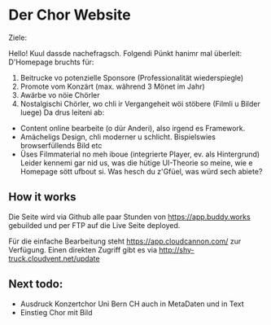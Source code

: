 # Der Chor Website

Ziele:

Hello! Kuul dassde nachefragsch. Folgendi Pünkt hanimr mal überleit:
D'Homepage bruchts für:
1. Beitrucke vo potenzielle Sponsore (Professionalität wiederspiegle)
2. Promote vom Konzärt (max. während 3 Mönet im Jahr)
3. Awärbe vo nöie Chörler
4. Nostalgischi Chörler, wo chli ir Vergangeheit wöi stöbere (Filmli u Bilder luege)
Da drus leiteni ab:
- Content online bearbeite (o dür Anderi), also irgend es Framework.
- Amächeligs Design, chli moderner u schlicht. Bispielswies browserfüllends Bild etc
- Üses Filmmaterial no meh iboue (integrierte Player, ev. als Hintergrund)
Leider kennemi gar nid us, was die hütige UI-Theorie so meine, wie e Homepage sött ufbout si.
Was hesch du z'Gfüel, was würd sech abiete?

## How it works

Die Seite wird via Github alle paar Stunden von https://app.buddy.works gebuilded und per FTP auf die Live Seite deployed.

Für die einfache Bearbeitung steht https://app.cloudcannon.com/ zur Verfügung. Einen direkten Zugriff gibt es via http://shy-truck.cloudvent.net/update

## Next todo:

* Ausdruck Konzertchor Uni Bern CH auch in MetaDaten und in Text
* Einstieg Chor mit Bild